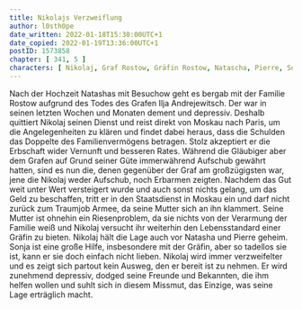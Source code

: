 ```yaml
---
title: Nikolajs Verzweiflung
author: l0sth0pe
date_written: 2022-01-18T15:30:00UTC+1
date_copied: 2022-01-19T13:36:00UTC+1
postID: 1573858
chapter: [ 341, 5 ]
characters: [ Nikolaj, Graf Rostow, Gräfin Rostow, Natascha, Pierre, Sonja ]
---
```

Nach der Hochzeit Natashas mit Besuchow geht es bergab mit der Familie Rostow aufgrund des Todes des Grafen Ilja Andrejewitsch. Der war in seinen letzten Wochen und Monaten dement und depressiv.
Deshalb quittiert Nikolaj seinen Dienst und reist direkt von Moskau nach Paris, um die Angelegenheiten zu klären und findet dabei heraus, dass die Schulden das Doppelte des Familienvermögens betragen.
Stolz akzeptiert er die Erbschaft wider Vernunft und besseren Rates. Während die Gläubiger aber dem Grafen auf Grund seiner Güte immerwährend Aufschub gewährt hatten, sind es nun die, denen gegenüber der Graf am großzügigsten war, jene die Nikolaj weder Aufschub, noch Erbarmen zeigten.
Nachdem das Gut weit unter Wert versteigert wurde und auch sonst nichts gelang, um das Geld zu beschaffen, tritt er in den Staatsdienst in Moskau ein und darf nicht zurück zum Traumjob Armee, da seine Mutter sich an ihn klammert. Seine Mutter ist ohnehin ein Riesenproblem, da sie nichts von der Verarmung der Familie weiß und Nikolaj versucht ihr weiterhin den Lebensstandard einer Gräfin zu bieten. Nikolaj hält die Lage auch vor Natasha und Pierre geheim.
Sonja ist eine große Hilfe, insbesondere mit der Gräfin, aber so tadellos sie ist, kann er sie doch einfach nicht lieben.
Nikolaj wird immer verzweifelter und es zeigt sich partout kein Ausweg, den er bereit ist zu nehmen. Er wird zunehmend depressiv, dodged seine Freunde und Bekannten, die ihm helfen wollen und suhlt sich in diesem Missmut, das Einzige, was seine Lage erträglich macht.